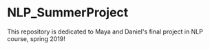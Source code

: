 # NLP_SummerProject
This repository is dedicated to Maya and Daniel's final project in NLP course, spring 2019!
